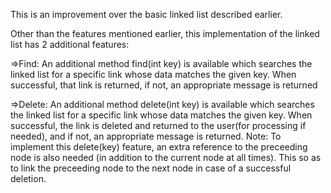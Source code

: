 This is an improvement over the basic linked list described earlier.

Other than the features mentioned earlier, this implementation of the linked list has 2 additional features:

=>Find: An additional method find(int key) is available which searches the linked list for a specific link whose data matches the given key. When successful, that link is returned, if not, an appropriate message is returned

=>Delete: An additional method delete(int key) is available which searches the linked list for a specific link whose data matches the given key. When successful, the link is deleted and returned to the user(for processing if needed), and if not, an appropriate message is returned. 
Note: To implement this delete(key) feature, an extra reference to the preceeding node is also needed (in addition to the current node at all times). This so as to link the preceeding node to the next node in case of a successful deletion.
